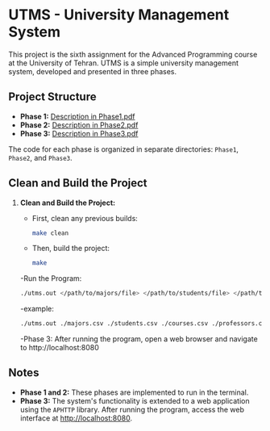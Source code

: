 # UTMS - University Management System

This project is the sixth assignment for the Advanced Programming course at the University of Tehran. UTMS is a simple university management system, developed and presented in three phases.

## Project Structure

- **Phase 1:** [Description in Phase1.pdf](./APS03-A6.1-Description.pdf)
- **Phase 2:** [Description in Phase2.pdf](./APS03-A6.2-Description.pdf)
- **Phase 3:** [Description in Phase3.pdf](./APS03-A6.3-Description.pdf)

The code for each phase is organized in separate directories: `Phase1`, `Phase2`, and `Phase3`.


## Clean and Build the Project

1. **Clean and Build the Project:**
   - First, clean any previous builds:
     ```bash
     make clean
     ```
   - Then, build the project:
     ```bash
     make
     ```
   -Run the Program:
     ```bash
     ./utms.out </path/to/majors/file> </path/to/students/file> </path/to/courses/file> </path/to/professors/file>

     ```
     -example:

   ```bash
   ./utms.out ./majors.csv ./students.csv ./courses.csv ./professors.csv
   ```
   
    -Phase 3: After running the program, open a web browser and navigate to http://localhost:8080 

## Notes

- **Phase 1 and 2:** These phases are implemented to run in the terminal.
- **Phase 3:** The system's functionality is extended to a web application using the `APHTTP` library. After running the program, access the web interface at [http://localhost:8080](http://localhost:8080).

   
